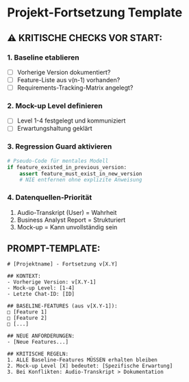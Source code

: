 # Projekt-Fortsetzung Template

## ⚠️ KRITISCHE CHECKS VOR START:

### 1. Baseline etablieren
- [ ] Vorherige Version dokumentiert?
- [ ] Feature-Liste aus v(n-1) vorhanden?
- [ ] Requirements-Tracking-Matrix angelegt?

### 2. Mock-up Level definieren
- [ ] Level 1-4 festgelegt und kommuniziert
- [ ] Erwartungshaltung geklärt

### 3. Regression Guard aktivieren
```python
# Pseudo-Code für mentales Modell
if feature_existed_in_previous_version:
    assert feature_must_exist_in_new_version
    # NIE entfernen ohne explizite Anweisung
```

### 4. Datenquellen-Priorität
1. Audio-Transkript (User) = Wahrheit
2. Business Analyst Report = Strukturiert
3. Mock-up = Kann unvollständig sein

## PROMPT-TEMPLATE:
```
# [Projektname] - Fortsetzung v[X.Y]

## KONTEXT:
- Vorherige Version: v[X.Y-1]
- Mock-up Level: [1-4]
- Letzte Chat-ID: [ID]

## BASELINE-FEATURES (aus v[X.Y-1]):
□ [Feature 1]
□ [Feature 2]
□ [...]

## NEUE ANFORDERUNGEN:
- [Neue Features...]

## KRITISCHE REGELN:
1. ALLE Baseline-Features MÜSSEN erhalten bleiben
2. Mock-up Level [X] bedeutet: [Spezifische Erwartung]
3. Bei Konflikten: Audio-Transkript > Dokumentation
```